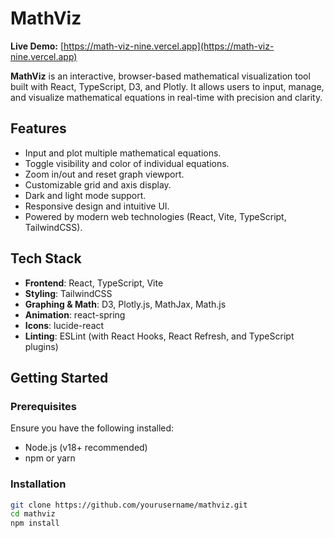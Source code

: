 # MathViz

**Live Demo:** [https://math-viz-nine.vercel.app](https://math-viz-nine.vercel.app)

**MathViz** is an interactive, browser-based mathematical visualization tool built with React, TypeScript, D3, and Plotly. It allows users to input, manage, and visualize mathematical equations in real-time with precision and clarity.

## Features

- Input and plot multiple mathematical equations.
- Toggle visibility and color of individual equations.
- Zoom in/out and reset graph viewport.
- Customizable grid and axis display.
- Dark and light mode support.
- Responsive design and intuitive UI.
- Powered by modern web technologies (React, Vite, TypeScript, TailwindCSS).

## Tech Stack

- **Frontend**: React, TypeScript, Vite
- **Styling**: TailwindCSS
- **Graphing & Math**: D3, Plotly.js, MathJax, Math.js
- **Animation**: react-spring
- **Icons**: lucide-react
- **Linting**: ESLint (with React Hooks, React Refresh, and TypeScript plugins)

## Getting Started

### Prerequisites

Ensure you have the following installed:

- Node.js (v18+ recommended)
- npm or yarn

### Installation

```bash
git clone https://github.com/yourusername/mathviz.git
cd mathviz
npm install
